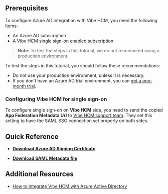 ## Prerequisites

To configure Azure AD integration with Vibe HCM, you need the following items:

- An Azure AD subscription
- A Vibe HCM single sign-on enabled subscription

> **Note:**
> To test the steps in this tutorial, we do not recommend using a production environment.

To test the steps in this tutorial, you should follow these recommendations:

- Do not use your production environment, unless it is necessary.
- If you don't have an Azure AD trial environment, you can [get a one-month trial](https://azure.microsoft.com/pricing/free-trial/).

### Configuring Vibe HCM for single sign-on

To configure single sign-on on **Vibe HCM** side, you need to send the copied **App Federation Metadata Url** to [Vibe HCM support team](mailto:support@vibehcm.com). They set this setting to have the SAML SSO connection set properly on both sides.

## Quick Reference

* **[Download Azure AD Signing Certifcate](%metadata:CertificateDownloadRawUrl%)**

* **[Download SAML Metadata file](%metadata:metadataDownloadUrl%)**

## Additional Resources

* [How to integrate Vibe HCM with Azure Active Directory](https://docs.microsoft.com/azure/active-directory/saas-apps/vibehcm-tutorial)
